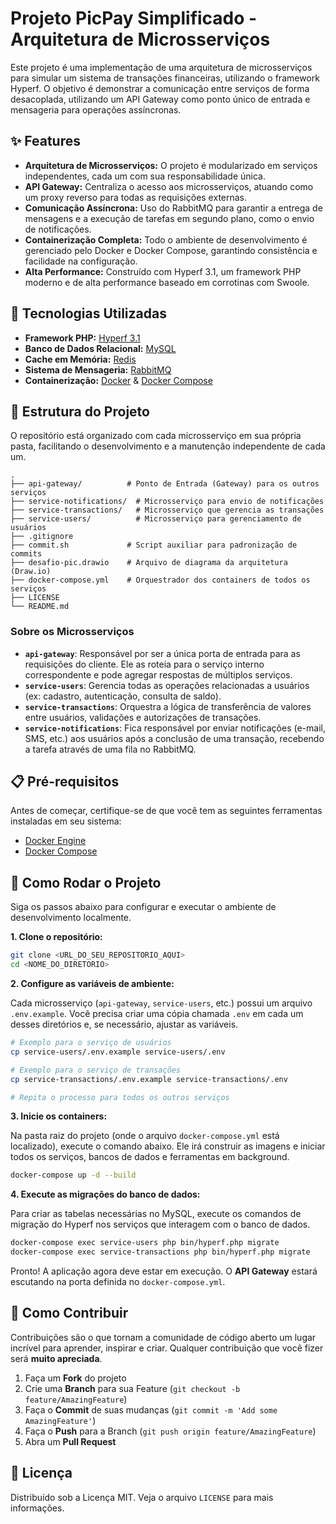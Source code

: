 # Projeto PicPay Simplificado - Arquitetura de Microsserviços

Este projeto é uma implementação de uma arquitetura de microsserviços para simular um sistema de transações financeiras, utilizando o framework Hyperf. O objetivo é demonstrar a comunicação entre serviços de forma desacoplada, utilizando um API Gateway como ponto único de entrada e mensageria para operações assíncronas.

## ✨ Features

* **Arquitetura de Microsserviços:** O projeto é modularizado em serviços independentes, cada um com sua responsabilidade única.
* **API Gateway:** Centraliza o acesso aos microsserviços, atuando como um proxy reverso para todas as requisições externas.
* **Comunicação Assíncrona:** Uso do RabbitMQ para garantir a entrega de mensagens e a execução de tarefas em segundo plano, como o envio de notificações.
* **Containerização Completa:** Todo o ambiente de desenvolvimento é gerenciado pelo Docker e Docker Compose, garantindo consistência e facilidade na configuração.
* **Alta Performance:** Construído com Hyperf 3.1, um framework PHP moderno e de alta performance baseado em corrotinas com Swoole.

## 🚀 Tecnologias Utilizadas

* **Framework PHP:** [Hyperf 3.1](https://hyperf.wiki/)
* **Banco de Dados Relacional:** [MySQL](https://www.mysql.com/)
* **Cache em Memória:** [Redis](https://redis.io/)
* **Sistema de Mensageria:** [RabbitMQ](https://www.rabbitmq.com/)
* **Containerização:** [Docker](https://www.docker.com/) & [Docker Compose](https://docs.docker.com/compose/)

## 📂 Estrutura do Projeto

O repositório está organizado com cada microsserviço em sua própria pasta, facilitando o desenvolvimento e a manutenção independente de cada um.

```
.
├── api-gateway/          # Ponto de Entrada (Gateway) para os outros serviços
├── service-notifications/  # Microsserviço para envio de notificações
├── service-transactions/   # Microsserviço que gerencia as transações
├── service-users/          # Microsserviço para gerenciamento de usuários
├── .gitignore
├── commit.sh             # Script auxiliar para padronização de commits
├── desafio-pic.drawio    # Arquivo de diagrama da arquitetura (Draw.io)
├── docker-compose.yml    # Orquestrador dos containers de todos os serviços
├── LICENSE
└── README.md
```

### Sobre os Microsserviços

* **`api-gateway`**: Responsável por ser a única porta de entrada para as requisições do cliente. Ele as roteia para o serviço interno correspondente e pode agregar respostas de múltiplos serviços.
* **`service-users`**: Gerencia todas as operações relacionadas a usuários (ex: cadastro, autenticação, consulta de saldo).
* **`service-transactions`**: Orquestra a lógica de transferência de valores entre usuários, validações e autorizações de transações.
* **`service-notifications`**: Fica responsável por enviar notificações (e-mail, SMS, etc.) aos usuários após a conclusão de uma transação, recebendo a tarefa através de uma fila no RabbitMQ.

## 📋 Pré-requisitos

Antes de começar, certifique-se de que você tem as seguintes ferramentas instaladas em seu sistema:

* [Docker Engine](https://docs.docker.com/engine/install/)
* [Docker Compose](https://docs.docker.com/compose/install/)

## 🏁 Como Rodar o Projeto

Siga os passos abaixo para configurar e executar o ambiente de desenvolvimento localmente.

**1. Clone o repositório:**

```bash
git clone <URL_DO_SEU_REPOSITORIO_AQUI>
cd <NOME_DO_DIRETORIO>
```

**2. Configure as variáveis de ambiente:**

Cada microsserviço (`api-gateway`, `service-users`, etc.) possui um arquivo `.env.example`. Você precisa criar uma cópia chamada `.env` em cada um desses diretórios e, se necessário, ajustar as variáveis.

```bash
# Exemplo para o serviço de usuários
cp service-users/.env.example service-users/.env

# Exemplo para o serviço de transações
cp service-transactions/.env.example service-transactions/.env

# Repita o processo para todos os outros serviços
```

**3. Inicie os containers:**

Na pasta raiz do projeto (onde o arquivo `docker-compose.yml` está localizado), execute o comando abaixo. Ele irá construir as imagens e iniciar todos os serviços, bancos de dados e ferramentas em background.

```bash
docker-compose up -d --build
```

**4. Execute as migrações do banco de dados:**

Para criar as tabelas necessárias no MySQL, execute os comandos de migração do Hyperf nos serviços que interagem com o banco de dados.

```bash
docker-compose exec service-users php bin/hyperf.php migrate
docker-compose exec service-transactions php bin/hyperf.php migrate
```

Pronto! A aplicação agora deve estar em execução. O **API Gateway** estará escutando na porta definida no `docker-compose.yml`.

## 🤝 Como Contribuir

Contribuições são o que tornam a comunidade de código aberto um lugar incrível para aprender, inspirar e criar. Qualquer contribuição que você fizer será **muito apreciada**.

1.  Faça um **Fork** do projeto
2.  Crie uma **Branch** para sua Feature (`git checkout -b feature/AmazingFeature`)
3.  Faça o **Commit** de suas mudanças (`git commit -m 'Add some AmazingFeature'`)
4.  Faça o **Push** para a Branch (`git push origin feature/AmazingFeature`)
5.  Abra um **Pull Request**

## 📄 Licença

Distribuído sob a Licença MIT. Veja o arquivo `LICENSE` para mais informações.